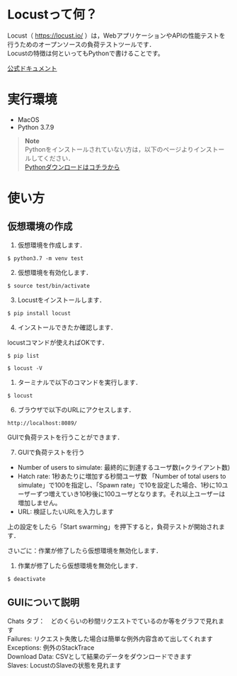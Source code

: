 # Locustって何？
Locust（ https://locust.io/ ）は，WebアプリケーションやAPIの性能テストを行うためのオープンソースの負荷テストツールです．  
Locustの特徴は何といってもPythonで書けることです。


[公式ドキュメント](https://docs.locust.io/en/stable/)



# 実行環境
- MacOS
- Python 3.7.9

> **Note**  
> Pythonをインストールされていない方は，以下のページよりインストールしてください．  
> [Pythonダウンロードはコチラから](https://pythonlinks.python.jp/ja/index.html)



# 使い方

## 仮想環境の作成

1. 仮想環境を作成します．

```
$ python3.7 -m venv test
```

2. 仮想環境を有効化します．

```
$ source test/bin/activate
```

3. Locustをインストールします．

```
$ pip install locust
```

4. インストールできたか確認します．

locustコマンドが使えればOKです．

```
$ pip list

$ locust -V
```

1. ターミナルで以下のコマンドを実行します．

```
$ locust
```

6. ブラウザで以下のURLにアクセスします．

```
http://localhost:8089/
```

GUIで負荷テストを行うことができます．

7. GUIで負荷テストを行う

- Number of users to simulate: 最終的に到達するユーザ数(=クライアント数)
- Hatch rate: 1秒あたりに増加する秒間ユーザ数
「Number of total users to simulate」で100を指定し、「Spawn rate」で10を設定した場合、1秒に10ユーザーずつ増えていき10秒後に100ユーザとなります。それ以上ユーザーは増加しません。
- URL: 検証したいURLを入力します

上の設定をしたら「Start swarming」を押下すると，負荷テストが開始されます．


さいごに：作業が修了したら仮想環境を無効化します．

1. 作業が修了したら仮想環境を無効化します．

```
$ deactivate
```



## GUIについて説明  
Chats タブ：　どのくらいの秒間リクエストでているのか等をグラフで見れます  
Failures: リクエスト失敗した場合は簡単な例外内容含めて出してくれます  
Exceptions: 例外のStackTrace  
Download Data: CSVとして結果のデータをダウンロードできます  
Slaves: LocustのSlaveの状態を見れます  


